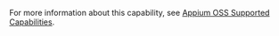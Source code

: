 For more information about this capability, see [Appium OSS Supported Capabilities](https://docs.digital.ai/bundle/TE/page/appium_oss_supported_capabilities.htmlhttps://docs.experitest.com/display/TE/Appium+Server+%28OSS%29+-+Supported+Extended+Capabilities).